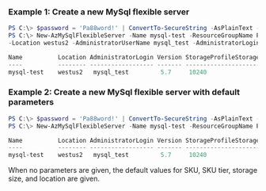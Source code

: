 ### Example 1: Create a new MySql flexible server
```powershell
PS C:\> $password = 'Pa88word!' | ConvertTo-SecureString -AsPlainText -Force
PS C:\> New-AzMySqlFlexibleServer -Name mysql-test -ResourceGroupName PowershellMySqlTest \
-Location westus2 -AdministratorUserName mysql_test -AdministratorLoginPassword $password -Sku Standard_B1ms -SkuTier Burstable

Name          Location AdministratorLogin Version StorageProfileStorageMb SkuName          SkuTier        
----          -------- ------------------ ------- ----------------------- ---------------- -------------
mysql-test    westus2   mysql_test         5.7     10240                  Standard_B1ms    Burstable
```
### Example 2: Create a new MySql flexible server with default parameters
```powershell
PS C:\> $password = 'Pa88word!' | ConvertTo-SecureString -AsPlainText -Force
PS C:\> New-AzMySqlFlexibleServer -Name mysql-test -ResourceGroupName PowershellMySqlTest -AdministratorUserName mysql_test -AdministratorLoginPassword $password

Name          Location AdministratorLogin Version StorageProfileStorageMb SkuName          SkuTier        
----          -------- ------------------ ------- ----------------------- ---------------- -------------
mysql-test    westus2   mysql_test         5.7     10240                  Standard_B1ms    Burstable
```

When no parameters are given, the default values for SKU, SKU tier, storage size, and location are given. 